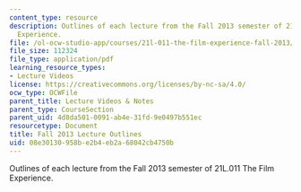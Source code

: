 ```yaml
---
content_type: resource
description: Outlines of each lecture from the Fall 2013 semester of 21L.011 The Film
  Experience.
file: /ol-ocw-studio-app/courses/21l-011-the-film-experience-fall-2013/08e30130958be2b4eb2a68042cb4750b_MIT21L_011F13_lec_outlines.pdf
file_size: 112324
file_type: application/pdf
learning_resource_types:
- Lecture Videos
license: https://creativecommons.org/licenses/by-nc-sa/4.0/
ocw_type: OCWFile
parent_title: Lecture Videos & Notes
parent_type: CourseSection
parent_uid: 4d8da501-0091-ab4e-31fd-9e0497b551ec
resourcetype: Document
title: Fall 2013 Lecture Outlines
uid: 08e30130-958b-e2b4-eb2a-68042cb4750b
---
```

Outlines of each lecture from the Fall 2013 semester of 21L.011 The Film Experience.